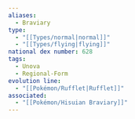```yaml
---
aliases:
  - Braviary
type:
  - "[[Types/normal|normal]]"
  - "[[Types/flying|flying]]"
national dex number: 628
tags:
  - Unova
  - Regional-Form
evolution line:
  - "[[Pokémon/Rufflet|Rufflet]]"
associated:
  - "[[Pokémon/Hisuian Braviary]]"
---
```

